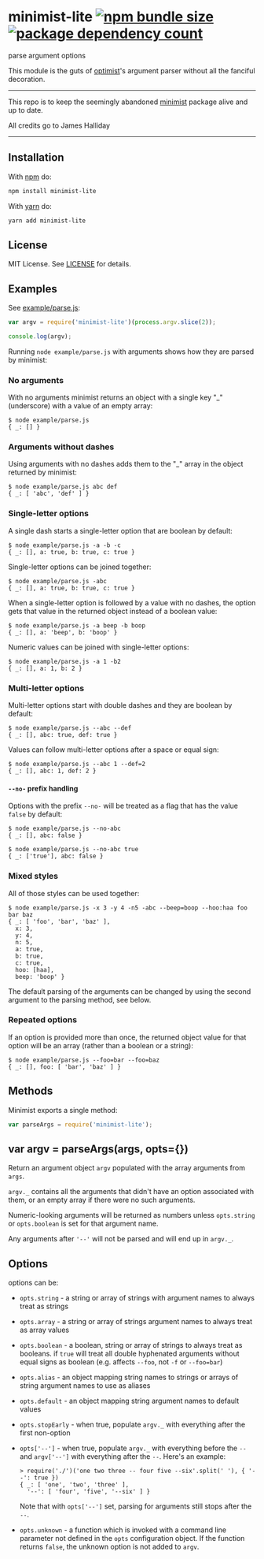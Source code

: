 # minimist-lite [![npm bundle size](https://badgen.net/bundlephobia/minzip/minimist-lite?style=flat-square)](https://www.npmjs.com/package/minimist-lite) [![package dependency count](https://badgen.net/bundlephobia/dependency-count/minimist-lite?style=flat-square)](https://www.npmjs.com/package/minimist-lite)

parse argument options

This module is the guts of [optimist](https://www.npmjs.com/package/optimist)'s
argument parser without all the fanciful decoration.

---

This repo is to keep the seemingly abandoned [minimist](https://github.com/substack/minimist) package alive and up to date.

All credits go to James Halliday

---

## Installation

With [npm](https://npmjs.org) do:

```sh
npm install minimist-lite
```

With [yarn](https://yarnpkg.com/) do:

```sh
yarn add minimist-lite
```

## License

MIT License. See [LICENSE](LICENSE) for details.

## Examples

See [example/parse.js](example/parse.js):

```js
var argv = require('minimist-lite')(process.argv.slice(2));

console.log(argv);
```

Running `node example/parse.js` with arguments shows how they are parsed
by minimist:

### No arguments

With no arguments minimist returns an object with a single key "\_" (underscore)
with a value of an empty array:

```
$ node example/parse.js
{ _: [] }
```

### Arguments without dashes

Using arguments with no dashes adds them to the "\_" array in the object
returned by minimist:

```
$ node example/parse.js abc def
{ _: [ 'abc', 'def' ] }
```

### Single-letter options

A single dash starts a single-letter option that are boolean by default:

```
$ node example/parse.js -a -b -c
{ _: [], a: true, b: true, c: true }
```

Single-letter options can be joined together:

```
$ node example/parse.js -abc
{ _: [], a: true, b: true, c: true }
```

When a single-letter option is followed by a value with no dashes, the option
gets that value in the returned object instead of a boolean value:

```
$ node example/parse.js -a beep -b boop
{ _: [], a: 'beep', b: 'boop' }
```

Numeric values can be joined with single-letter options:

```
$ node example/parse.js -a 1 -b2
{ _: [], a: 1, b: 2 }
```

### Multi-letter options

Multi-letter options start with double dashes and they are boolean by default:

```
$ node example/parse.js --abc --def
{ _: [], abc: true, def: true }
```

Values can follow multi-letter options after a space or equal sign:

```
$ node example/parse.js --abc 1 --def=2
{ _: [], abc: 1, def: 2 }
```

#### `--no-` prefix handling

Options with the prefix `--no-` will be treated as a flag that has the value `false` by default:

```
$ node example/parse.js --no-abc
{ _: [], abc: false }

$ node example/parse.js --no-abc true
{ _: ['true'], abc: false }
```

### Mixed styles

All of those styles can be used together:

```
$ node example/parse.js -x 3 -y 4 -n5 -abc --beep=boop --hoo:haa foo bar baz
{ _: [ 'foo', 'bar', 'baz' ],
  x: 3,
  y: 4,
  n: 5,
  a: true,
  b: true,
  c: true,
  hoo: [haa],
  beep: 'boop' }
```

The default parsing of the arguments can be changed by using the second
argument to the parsing method, see below.

### Repeated options

If an option is provided more than once, the returned object value for that
option will be an array (rather than a boolean or a string):

```
$ node example/parse.js --foo=bar --foo=baz
{ _: [], foo: [ 'bar', 'baz' ] }
```

## Methods

Minimist exports a single method:

```js
var parseArgs = require('minimist-lite');
```

## var argv = parseArgs(args, opts={})

Return an argument object `argv` populated with the array arguments from `args`.

`argv._` contains all the arguments that didn't have an option associated with
them, or an empty array if there were no such arguments.

Numeric-looking arguments will be returned as numbers unless `opts.string` or
`opts.boolean` is set for that argument name.

Any arguments after `'--'` will not be parsed and will end up in `argv._`.

## Options

options can be:

- `opts.string` - a string or array of strings with argument names to always
  treat as strings
- `opts.array` - a string or array of strings argument names to always treat as
  array values
- `opts.boolean` - a boolean, string or array of strings to always treat as
  booleans. if `true` will treat all double hyphenated arguments without equal signs
  as boolean (e.g. affects `--foo`, not `-f` or `--foo=bar`)
- `opts.alias` - an object mapping string names to strings or arrays of string
  argument names to use as aliases
- `opts.default` - an object mapping string argument names to default values
- `opts.stopEarly` - when true, populate `argv._` with everything after the
  first non-option
- `opts['--']` - when true, populate `argv._` with everything before the `--`
  and `argv['--']` with everything after the `--`. Here's an example:

  ```
  > require('./')('one two three -- four five --six'.split(' '), { '--': true })
  { _: [ 'one', 'two', 'three' ],
    '--': [ 'four', 'five', '--six' ] }
  ```

  Note that with `opts['--']` set, parsing for arguments still stops after the
  `--`.

- `opts.unknown` - a function which is invoked with a command line parameter not
  defined in the `opts` configuration object. If the function returns `false`, the
  unknown option is not added to `argv`.
